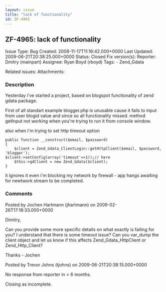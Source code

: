 ```yaml
---
layout: issue
title: "lack of functionality"
id: ZF-4965
---
```


ZF-4965: lack of functionality
------------------------------

 Issue Type: Bug Created: 2008-11-17T11:16:42.000+0000 Last Updated: 2009-06-21T20:38:25.000+0000 Status: Closed Fix version(s): 
 Reporter:  Dmitry (mainpart)  Assignee:  Ryan Boyd (rboyd)  Tags: - Zend\_Gdata
 
 Related issues: 
 Attachments: 
### Description

Yesterday i've started a project, based on blogspot functionality of zend gdata package.

First of all standart example blogger.php is unusable cause it fails to input from user blogid value and since so all functionality missed. method getInput not working when you're trying to run it from console window.

also when i'm trying to set http timeout option

 
    public function __construct($email, $password)
    {
        $client = Zend_Gdata_ClientLogin::getHttpClient($email, $password, 'blogger');
    $client->setConfig(array('timeout'=>1));// here 
        $this->gdClient = new Zend_Gdata($client);
    }


it ignores it even i'm blocking my network by firewall - app hangs awaiting for newtwork stream to be completed.

 

 

### Comments

Posted by Jochen Hartmann (jhartmann) on 2009-02-26T17:18:33.000+0000

Dimitry,

Can you provide some more specific details on what exactly is failing for you? I understand that there is some timeout issue? Can you var\_dump the client object and let us know if this affects Zend\_Gdata\_HttpClient or Zend\_Http\_Client?

Thanks - Jochen

 

 

Posted by Trevor Johns (tjohns) on 2009-06-21T20:38:15.000+0000

No response from reporter in > 6 months.

Closing as incomplete.

 

 